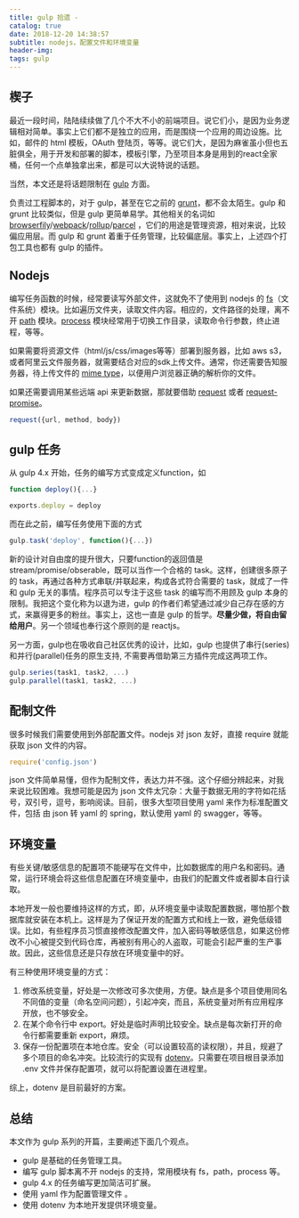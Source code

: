 ```yaml
---
title: gulp 拾遗 - 
catalog: true
date: 2018-12-20 14:38:57
subtitle: nodejs，配置文件和环境变量
header-img: 
tags: gulp
---
```

## 楔子
最近一段时间，陆陆续续做了几个不大不小的前端项目。说它们小，是因为业务逻辑相对简单。事实上它们都不是独立的应用，而是围绕一个应用的周边设施。比如，邮件的 html 模板，OAuth 登陆页，等等。说它们大，是因为麻雀虽小但也五脏俱全，用于开发和部署的脚本，模板引擎，乃至项目本身是用到的react全家桶，任何一个点单独拿出来，都是可以大说特说的话题。

当然，本文还是将话题限制在 [gulp](https://gulpjs.com/) 方面。

负责过工程脚本的，对于 gulp，甚至在它之前的 [grunt](https://gruntjs.com/)，都不会太陌生。gulp 和 grunt 比较类似，但是 gulp 更简单易学。其他相关的名词如 [browserfily](http://browserify.org/)/[webpack](https://webpack.js.org/)/[rollup](https://rollupjs.org/guide/en)/[parcel](https://parceljs.org/) ，它们的用途是管理资源，相对来说，比较偏应用层。而 gulp 和 grunt 着重于任务管理，比较偏底层。事实上，上述四个打包工具也都有 gulp 的插件。

## Nodejs

编写任务函数的时候，经常要读写外部文件，这就免不了使用到 nodejs 的 [fs](https://nodejs.org/api/fs.html)（文件系统）模块。比如遍历文件夹，读取文件内容。相应的，文件路径的处理，离不开 [path](https://nodejs.org/api/path.html) 模块。[process](https://nodejs.org/api/process.html) 模块经常用于切换工作目录，读取命令行参数，终止进程，等等。 

如果需要将资源文件（html/js/css/images等等）部署到服务器，比如 aws s3，或者阿里云文件服务器，就需要结合对应的sdk上传文件。通常，你还需要告知服务器，待上传文件的 [mime type](https://developer.mozilla.org/en-US/docs/Web/HTTP/Basics_of_HTTP/MIME_types)，以便用户浏览器正确的解析你的文件。

如果还需要调用某些远端 api 来更新数据，那就要借助 [request](https://github.com/request/request) 或者 [request-promise](https://github.com/request/request-promise)。

```javascript
request({url, method, body})
```

## gulp 任务
从 gulp 4.x 开始，任务的编写方式变成定义function，如
```javascript
function deploy(){...}

exports.deploy = deploy
```

而在此之前，编写任务使用下面的方式
```javascript
gulp.task('deploy', function(){...})
```

新的设计对自由度的提升很大，只要function的返回值是stream/promise/obserable，既可以当作一个合格的 task。这样，创建很多原子的 task，再通过各种方式串联/并联起来，构成各式符合需要的 task，就成了一件和 gulp 无关的事情。程序员可以专注于这些 task 的编写而不用顾及 gulp 本身的限制。我把这个变化称为以退为进，gulp 的作者们希望通过减少自己存在感的方式，来赢得更多的粉丝。事实上，这也一直是 gulp 的哲学。**尽量少做，将自由留给用户**。另一个领域也奉行这个原则的是 reactjs。

另一方面，gulp也在吸收自己社区优秀的设计，比如，gulp 也提供了串行(series)和并行(parallel)任务的原生支持, 不需要再借助第三方插件完成这两项工作。
```javascript
gulp.series(task1, task2, ...)
gulp.parallel(task1, task2, ...)
```

## 配制文件
很多时候我们需要使用到外部配置文件。nodejs 对 json 友好，直接 require 就能获取 json 文件的内容。
```javascript
require('config.json')
```
json 文件简单易懂，但作为配制文件，表达力并不强。这个仔细分辨起来，对我来说比较困难。我想可能是因为 json 文件太冗杂：大量于数据无用的字符如花括号，双引号，逗号，影响阅读。目前，很多大型项目使用 yaml 来作为标准配置文件，包括 由 json 转 yaml 的 spring，默认使用 yaml 的 swagger，等等。 

## 环境变量
有些关键/敏感信息的配置项不能硬写在文件中，比如数据库的用户名和密码。通常，运行环境会将这些信息配置在环境变量中，由我们的配置文件或者脚本自行读取。

本地开发一般也要维持这样的方式，即，从环境变量中读取配置数据，哪怕那个数据库就安装在本机上。这样是为了保证开发的配置方式和线上一致，避免低级错误。比如，有些程序员习惯直接修改配置文件，加入密码等敏感信息，如果这份修改不小心被提交到代码仓库，再被别有用心的人盗取，可能会引起严重的生产事故。因此，这些信息还是只存放在环境变量中的好。

有三种使用环境变量的方式：
1. 修改系统变量，好处是一次修改可多次使用，方便。缺点是多个项目使用同名不同值的变量（命名空间问题），引起冲突，而且，系统变量对所有应用程序开放，也不够安全。
2. 在某个命令行中 export。好处是临时声明比较安全。缺点是每次新打开的命令行都需要重新 export，麻烦。
3. 保存一份配置项在本地仓库。安全（可以设置较高的读权限），并且，规避了多个项目的命名冲突。比较流行的实现有 [dotenv](https://github.com/motdotla/dotenv)。只需要在项目根目录添加 .env 文件并保存配置项，就可以将配置设置在进程里。

综上，dotenv 是目前最好的方案。

## 总结
本文作为 gulp 系列的开篇，主要阐述下面几个观点。
* gulp 是基础的任务管理工具。
* 编写 gulp 脚本离不开 nodejs 的支持，常用模块有 fs，path，process 等。
* gulp 4.x 的任务编写更加简洁可扩展。
* 使用 yaml  作为配置管理文件 。
* 使用 dotenv 为本地开发提供环境变量。



